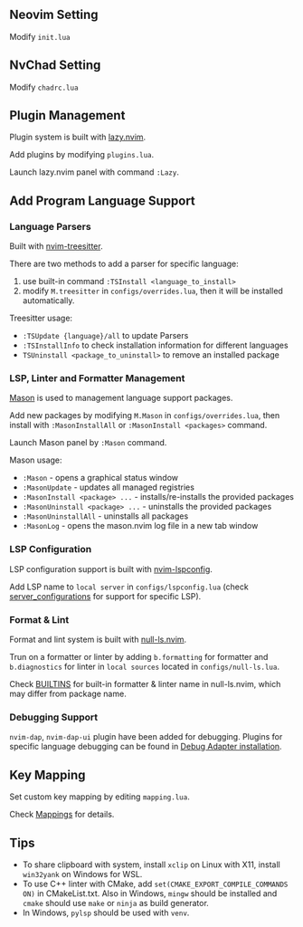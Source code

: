 ## Neovim Setting

Modify `init.lua`

## NvChad  Setting

Modify `chadrc.lua`

## Plugin Management

Plugin system is built with [lazy.nvim](https://github.com/folke/lazy.nvim).

Add plugins by modifying `plugins.lua`.  

Launch lazy.nvim panel with command `:Lazy`.

## Add Program Language Support

### Language Parsers

Built with [nvim-treesitter](https://github.com/nvim-treesitter/nvim-treesitter).  

There are two methods to add a parser for specific language:

1. use built-in command `:TSInstall <language_to_install>`  
2. modify `M.treesitter` in `configs/overrides.lua`, then it will be installed automatically. 

Treesitter usage:   

* `:TSUpdate {language}/all` to update Parsers  
* `:TSInstallInfo` to check installation information for different languages  
* `TSUninstall <package_to_uninstall>` to remove an installed package  

### LSP, Linter and Formatter Management

[Mason](https://github.com/williamboman/mason.nvim) is used to management language support packages.  

Add new packages by modifying `M.Mason` in `configs/overrides.lua`, then install with `:MasonInstallAll` or `:MasonInstall <packages>` command.  

Launch Mason panel by `:Mason` command.  

Mason usage:

* `:Mason` - opens a graphical status window
* `:MasonUpdate` - updates all managed registries
* `:MasonInstall <package> ...` - installs/re-installs the provided packages
* `:MasonUninstall <package> ...` - uninstalls the provided packages
* `:MasonUninstallAll` - uninstalls all packages
* `:MasonLog` - opens the mason.nvim log file in a new tab window

### LSP Configuration

LSP configuration support is built with [nvim-lspconfig](https://github.com/neovim/nvim-lspconfig).  

Add LSP name to `local server` in `configs/lspconfig.lua` (check [server_configurations](https://github.com/neovim/nvim-lspconfig/blob/master/doc/server_configurations.md#clangd) for support for specific LSP).   

### Format & Lint

Format and lint system is built with [null-ls.nvim](https://github.com/jose-elias-alvarez/null-ls.nvim).  

Trun on a formatter or linter by adding `b.formatting` for formatter and `b.diagnostics` for linter in `local sources` located in `configs/null-ls.lua`.  

Check [BUILTINS](https://github.com/jose-elias-alvarez/null-ls.nvim/blob/main/doc/BUILTINS.md) for built-in formatter & linter name in null-ls.nvim, which may differ from package name.  

### Debugging Support

`nvim-dap`, `nvim-dap-ui` plugin have been added for debugging. Plugins for specific language debugging can be found in [Debug Adapter installation](https://github.com/mfussenegger/nvim-dap/wiki/Debug-Adapter-installation).

## Key Mapping

Set custom key mapping by editing `mapping.lua`.  

Check [Mappings](https://nvchad.com/docs/config/mappings) for details.  

## Tips

* To share clipboard with system, install `xclip` on Linux with X11, install `win32yank` on Windows for WSL.
* To use C++ linter with CMake, add `set(CMAKE_EXPORT_COMPILE_COMMANDS ON)` in CMakeList.txt. Also in Windows, `mingw` should be installed and `cmake` should use `make` or `ninja` as build generator.
* In Windows, `pylsp` should be used with `venv`.
